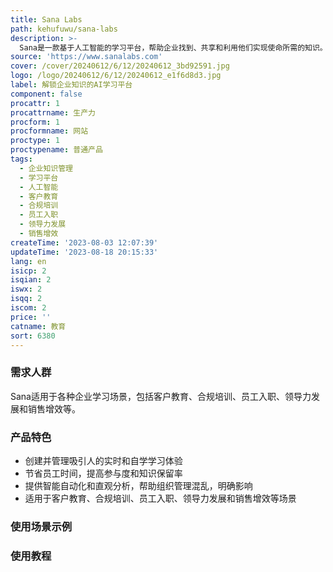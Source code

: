 ```yaml
---
title: Sana Labs
path: kehufuwu/sana-labs
description: >-
  Sana是一款基于人工智能的学习平台，帮助企业找到、共享和利用他们实现使命所需的知识。通过Sana，企业可以快速创建吸引人的实时和自学学习体验，节省员工时间，提高员工参与度和知识保留率。Sana还提供智能自动化和直观分析，帮助组织管理混乱，明确影响。Sana适用于多个场景，包括客户教育、合规培训、员工入职、领导力发展和销售增效等。
source: 'https://www.sanalabs.com'
cover: /cover/20240612/6/12/20240612_3bd92591.jpg
logo: /logo/20240612/6/12/20240612_e1f6d8d3.jpg
label: 解锁企业知识的AI学习平台
component: false
procattr: 1
procattrname: 生产力
procform: 1
procformname: 网站
proctype: 1
proctypename: 普通产品
tags:
  - 企业知识管理
  - 学习平台
  - 人工智能
  - 客户教育
  - 合规培训
  - 员工入职
  - 领导力发展
  - 销售增效
createTime: '2023-08-03 12:07:39'
updateTime: '2023-08-18 20:15:33'
lang: en
isicp: 2
isqian: 2
iswx: 2
isqq: 2
iscom: 2
price: ''
catname: 教育
sort: 6380
---
```




### 需求人群
Sana适用于各种企业学习场景，包括客户教育、合规培训、员工入职、领导力发展和销售增效等。

### 产品特色
- 创建并管理吸引人的实时和自学学习体验
- 节省员工时间，提高参与度和知识保留率
- 提供智能自动化和直观分析，帮助组织管理混乱，明确影响
- 适用于客户教育、合规培训、员工入职、领导力发展和销售增效等场景

### 使用场景示例


### 使用教程


  
